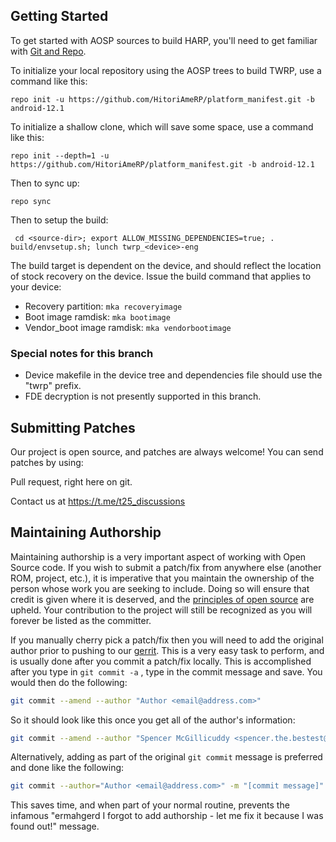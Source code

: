## Getting Started ##
To get started with AOSP sources to build HARP, you'll need to get familiar
with [Git and Repo](https://source.android.com/source/using-repo.html).

To initialize your local repository using the AOSP trees to build TWRP, use a command like this:

    repo init -u https://github.com/HitoriAmeRP/platform_manifest.git -b android-12.1

To initialize a shallow clone, which will save some space, use a command like this:

    repo init --depth=1 -u https://github.com/HitoriAmeRP/platform_manifest.git -b android-12.1

Then to sync up:

    repo sync

Then to setup the build:

     cd <source-dir>; export ALLOW_MISSING_DEPENDENCIES=true; . build/envsetup.sh; lunch twrp_<device>-eng

The build target is dependent on the device, and should reflect the location of stock recovery on the device. Issue the build command that applies to your device:
- Recovery partition: `mka recoveryimage`
- Boot image ramdisk: `mka bootimage`
- Vendor_boot image ramdisk: `mka vendorbootimage`

### Special notes for this branch
- Device makefile in the device tree and dependencies file should use the "twrp" prefix.
- FDE decryption is not presently supported in this branch.

## Submitting Patches ##
Our project is open source, and patches are always welcome!
You can send patches by using:

Pull request, right here on git.

Contact us at https://t.me/t25_discussions

## Maintaining Authorship ##
Maintaining authorship is a very important aspect of working with Open Source code. If you wish to submit a patch/fix
from anywhere else (another ROM, project, etc.), it is imperative that you maintain the ownership of the person whose
work you are seeking to include. Doing so will ensure that credit is given where it is deserved, and
the [principles of open source](http://opensource.org/docs/osd)
are upheld. Your contribution to the project will still be recognized as you will forever be listed as the committer.

If you manually cherry pick a patch/fix then you will need to add the original author prior to pushing to
our [gerrit](https://gerrit.twrp.me). This is a very easy task to perform, and is usually done after you commit a
patch/fix locally. This is accomplished after you type in `git commit -a` , type in the commit message and save. You
would then do the following:

```bash
git commit --amend --author "Author <email@address.com>"
```

So it should look like this once you get all of the author's information:

```bash
git commit --amend --author "Spencer McGillicuddy <spencer.the.bestest@gmail.com>"
```

Alternatively, adding as part of the original `git commit` message is preferred and done like the following:

```bash
git commit --author="Author <email@address.com>" -m "[commit message]"
```

This saves time, and when part of your normal routine, prevents the infamous "ermahgerd I forgot to add authorship - let
me fix it because I was found out!" message.

